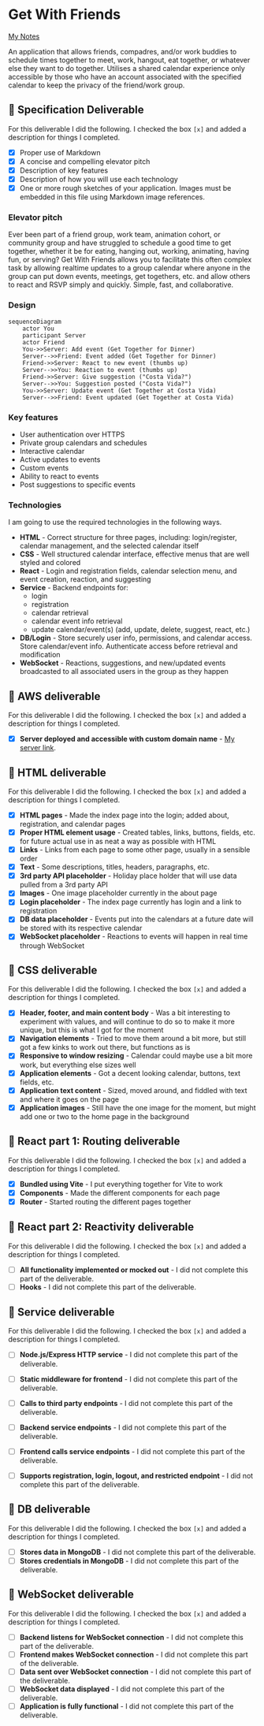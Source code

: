 # Get With Friends

[My Notes](notes.md)

An application that allows friends, compadres, and/or work buddies to schedule times together to meet, work, hangout, eat together, or whatever else they want to do together. Utilises a shared calendar experience only accessible by those who have an account associated with the specified calendar to keep the privacy of the friend/work group.


<!-- > [!NOTE]
>  This is a template for your startup application. You must modify this `README.md` file for each phase of your development. You only need to fill in the section for each deliverable when that deliverable is submitted in Canvas. Without completing the section for a deliverable, the TA will not know what to look for when grading your submission. Feel free to add additional information to each deliverable description, but make sure you at least have the list of rubric items and a description of what you did for each item. -->

<!-- > [!NOTE]
>  If you are not familiar with Markdown then you should review the [documentation](https://docs.github.com/en/get-started/writing-on-github/getting-started-with-writing-and-formatting-on-github/basic-writing-and-formatting-syntax) before continuing. -->

## 🚀 Specification Deliverable

<!-- > [!NOTE]
>  Fill in this sections as the submission artifact for this deliverable. You can refer to this [example](https://github.com/webprogramming260/startup-example/blob/main/README.md) for inspiration. -->

For this deliverable I did the following. I checked the box `[x]` and added a description for things I completed.

- [X] Proper use of Markdown
- [X] A concise and compelling elevator pitch
- [X] Description of key features
- [X] Description of how you will use each technology
- [X] One or more rough sketches of your application. Images must be embedded in this file using Markdown image references.

### Elevator pitch

Ever been part of a friend group, work team, animation cohort, or community group and have struggled to schedule a good time to get together, whether it be for eating, hanging out, working, animating, having fun, or serving? Get With Friends allows you to facilitate this often complex task by allowing realtime updates to a group calendar where anyone in the group can put down events, meetings, get togethers, etc. and allow others to react and RSVP simply and quickly. Simple, fast, and collaborative.

### Design

<!-- ![Design image](placeholder.png) -->

<!-- Lorem ipsum dolor sit amet, consectetur adipiscing elit, sed do eiusmod tempor incididunt ut labore et dolore magna aliqua. Ut enim ad minim veniam, quis nostrud exercitation ullamco laboris nisi ut aliquip ex ea commodo consequat. Duis aute irure dolor in reprehenderit in voluptate velit esse cillum dolore eu fugiat nulla pariatur. Excepteur sint occaecat cupidatat non proident, sunt in culpa qui officia deserunt mollit anim id est laborum. -->

```mermaid
sequenceDiagram
    actor You 
    participant Server 
    actor Friend 
    You->>Server: Add event (Get Together for Dinner) 
    Server-->>Friend: Event added (Get Together for Dinner) 
    Friend->>Server: React to new event (thumbs up) 
    Server-->>You: Reaction to event (thumbs up) 
    Friend->>Server: Give suggestion ("Costa Vida?") 
    Server-->>You: Suggestion posted ("Costa Vida?") 
    You->>Server: Update event (Get Together at Costa Vida) 
    Server-->>Friend: Event updated (Get Together at Costa Vida) 
```

### Key features

- User authentication over HTTPS
- Private group calendars and schedules
- Interactive calendar
- Active updates to events
- Custom events
- Ability to react to events
- Post suggestions to specific events

### Technologies

I am going to use the required technologies in the following ways.

- **HTML** - Correct structure for three pages, including: login/register, calendar management, and the selected calendar itself
- **CSS** - Well structured calendar interface, effective menus that are well styled and colored
- **React** - Login and registration fields, calendar selection menu, and event creation, reaction, and suggesting
- **Service** - Backend endpoints for:
    - login
    - registration
    - calendar retrieval
    - calendar event info retrieval
    - update calendar/event(s) (add, update, delete, suggest, react, etc.)
- **DB/Login** - Store securely user info, permissions, and calendar access. Store calendar/event info. Authenticate access before retrieval and modification
- **WebSocket** - Reactions, suggestions, and new/updated events broadcasted to all associated users in the group as they happen

## 🚀 AWS deliverable

For this deliverable I did the following. I checked the box `[x]` and added a description for things I completed.

- [X] **Server deployed and accessible with custom domain name** - [My server link](https://getwithfriends.click).

## 🚀 HTML deliverable

For this deliverable I did the following. I checked the box `[x]` and added a description for things I completed.

- [X] **HTML pages** - Made the index page into the login; added about, registration, and calendar pages
- [X] **Proper HTML element usage** - Created tables, links, buttons, fields, etc. for future actual use in as neat a way as possible with HTML
- [X] **Links** - Links from each page to some other page, usually in a sensible order
- [X] **Text** - Some descriptions, titles, headers, paragraphs, etc.
- [X] **3rd party API placeholder** - Holiday place holder that will use data pulled from a 3rd party API
- [X] **Images** - One image placeholder currently in the about page
- [X] **Login placeholder** - The index page currently has login and a link to registration
- [X] **DB data placeholder** - Events put into the calendars at a future date will be stored with its respective calendar
- [X] **WebSocket placeholder** - Reactions to events will happen in real time through WebSocket

## 🚀 CSS deliverable

For this deliverable I did the following. I checked the box `[x]` and added a description for things I completed.

- [X] **Header, footer, and main content body** - Was a bit interesting to experiment with values, and will continue to do so to make it more unique, but this is what I got for the moment
- [X] **Navigation elements** - Tried to move them around a bit more, but still got a few kinks to work out there, but functions as is
- [X] **Responsive to window resizing** - Calendar could maybe use a bit more work, but everything else sizes well
- [X] **Application elements** - Got a decent looking calendar, buttons, text fields, etc.
- [X] **Application text content** - Sized, moved around, and fiddled with text and where it goes on the page
- [X] **Application images** - Still have the one image for the moment, but might add one or two to the home page in the background

## 🚀 React part 1: Routing deliverable

For this deliverable I did the following. I checked the box `[x]` and added a description for things I completed.

- [X] **Bundled using Vite** - I put everything together for Vite to work
- [X] **Components** - Made the different components for each page
- [X] **Router** - Started routing the different pages together

## 🚀 React part 2: Reactivity deliverable

For this deliverable I did the following. I checked the box `[x]` and added a description for things I completed.

- [ ] **All functionality implemented or mocked out** - I did not complete this part of the deliverable.
- [ ] **Hooks** - I did not complete this part of the deliverable.

## 🚀 Service deliverable

For this deliverable I did the following. I checked the box `[x]` and added a description for things I completed.

- [ ] **Node.js/Express HTTP service** - I did not complete this part of the deliverable.
- [ ] **Static middleware for frontend** - I did not complete this part of the deliverable.
- [ ] **Calls to third party endpoints** - I did not complete this part of the deliverable.
- [ ] **Backend service endpoints** - I did not complete this part of the deliverable.
- [ ] **Frontend calls service endpoints** - I did not complete this part of the deliverable.
- [ ] **Supports registration, login, logout, and restricted endpoint** - I did not complete this part of the deliverable.


## 🚀 DB deliverable

For this deliverable I did the following. I checked the box `[x]` and added a description for things I completed.

- [ ] **Stores data in MongoDB** - I did not complete this part of the deliverable.
- [ ] **Stores credentials in MongoDB** - I did not complete this part of the deliverable.

## 🚀 WebSocket deliverable

For this deliverable I did the following. I checked the box `[x]` and added a description for things I completed.

- [ ] **Backend listens for WebSocket connection** - I did not complete this part of the deliverable.
- [ ] **Frontend makes WebSocket connection** - I did not complete this part of the deliverable.
- [ ] **Data sent over WebSocket connection** - I did not complete this part of the deliverable.
- [ ] **WebSocket data displayed** - I did not complete this part of the deliverable.
- [ ] **Application is fully functional** - I did not complete this part of the deliverable.

